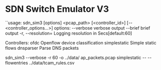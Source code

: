 # SDN Switch Emulator V3

``usage: sdn_sim3 [options] <pcap_path> [<controller_id>] [-- <controller_options...>]
options:
 --verbose	verbose output
 --brief	brief output
 -r, --resolution=<T>	Logging resolution in Secs[default:60]


Controllers:
 ofdc			Openflow device classification
 simplestatic	Simple static flows
 dnsparser	Parse DNS packets


sdn_sim3 --verbose -r 60 -o ../data/ ap_packets.pcap simplestatic -- --flowentries ../data/tcam_rules.csv